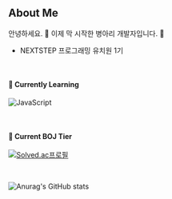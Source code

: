 ## About Me
안녕하세요. 🐥 이제 막 시작한 병아리 개발자입니다. 🐥
- NEXTSTEP 프로그래밍 유치원 1기

<br/>


#### 🌱 Currently Learning
![JavaScript](https://img.shields.io/badge/JavaScript-F7DF1E.svg?&style=for-the-badge&logo=JavaScript&logoColor=black)

<br/>

<!--
**oxlzlo/oxlzlo** is a ✨ _special_ ✨ repository because its `README.md` (this file) appears on your GitHub profile.

Here are some ideas to get you started:

- 🔭 I’m currently working on ...
- 🌱 I’m currently learning ...
- 👯 I’m looking to collaborate on ...
- 🤔 I’m looking for help with ...
- 💬 Ask me about ...
- 📫 How to reach me: ...
- 😄 Pronouns: ...
- ⚡ Fun fact: ...

![Top Langs](https://github-readme-stats.vercel.app/api/top-langs/?username=oxlzlo&layout=compact)
-->



#### 🌱 Current BOJ Tier
[![Solved.ac프로필](http://mazassumnida.wtf/api/v2/generate_badge?boj=yeojin58)](https://solved.ac/yeojin58)

<br>

![Anurag's GitHub stats](https://github-readme-stats.vercel.app/api?username=oxlzlo&show_icons=true&theme=buefy)
